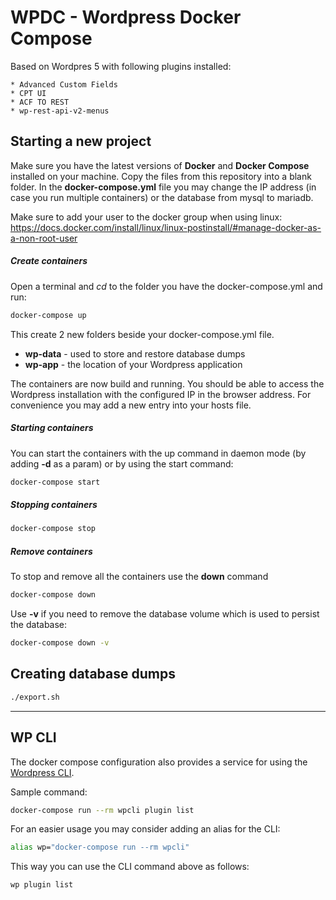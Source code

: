 # WPDC - Wordpress Docker Compose

Based on Wordpres 5 with following plugins installed:

    * Advanced Custom Fields
    * CPT UI
    * ACF TO REST
    * wp-rest-api-v2-menus

## Starting a new project

Make sure you have the latest versions of **Docker** and **Docker Compose** installed on your machine.
Copy the files from this repository into a blank folder. In the **docker-compose.yml** file you may change the IP address (in case you run multiple containers) or the database from mysql to mariadb.

Make sure to add your user to the docker group when using linux:
<https://docs.docker.com/install/linux/linux-postinstall/#manage-docker-as-a-non-root-user>

##### Create containers

Open a terminal and _cd_ to the folder you have the docker-compose.yml and run:

```sh
docker-compose up
```

This create 2 new folders beside your docker-compose.yml file.

- **wp-data** - used to store and restore database dumps
- **wp-app** - the location of your Wordpress application

The containers are now build and running. You should be able to access the Wordpress installation with the configured IP in the browser address. For convenience you may add a new entry into your hosts file.

##### Starting containers

You can start the containers with the up command in daemon mode (by adding **-d** as a param) or by using the start command:

```sh
docker-compose start
```

##### Stopping containers

```sh
docker-compose stop
```

##### Remove containers

To stop and remove all the containers use the **down** command

```sh
docker-compose down
```

Use **-v** if you need to remove the database volume which is used to persist the database:

```sh
docker-compose down -v
```

## Creating database dumps

```sh
./export.sh
```

---

## WP CLI

The docker compose configuration also provides a service for using the [Wordpress CLI](https://developer.wordpress.org/cli/commands/).

Sample command:

```sh
docker-compose run --rm wpcli plugin list
```

For an easier usage you may consider adding an alias for the CLI:

```sh
alias wp="docker-compose run --rm wpcli"
```

This way you can use the CLI command above as follows:

```sh
wp plugin list
```
